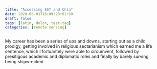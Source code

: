 ```yaml
---
title: "Accessing SST and Chla"
date: 2020-06-01T16:09:23+02:00
draft: false
tags: [latin, dolor, test-tag]
categories: [remote sensing]
---
```

My career has been a series of ups and downs, starting out as a child prodigy, getting involved in religious sectarianism which earned me a life sentence, which I fortuantely were able to circumvent, followed by presitigous academic and diplomatic roles and finally by barely surving being shipwrecked.
